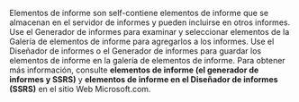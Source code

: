 Elementos de informe son self\-contiene elementos de informe que se almacenan en el servidor de informes y pueden incluirse en otros informes. Use el Generador de informes para examinar y seleccionar elementos de la Galería de elementos de informe para agregarlos a los informes. Use el Diseñador de informes o el Generador de informes para guardar los elementos de informe en la galería de elementos de informe. Para obtener más información, consulte **elementos de informe \(el generador de informes y SSRS\)**  y **elementos de informe en el Diseñador de informes \(SSRS\)**  en el sitio Web Microsoft.com.